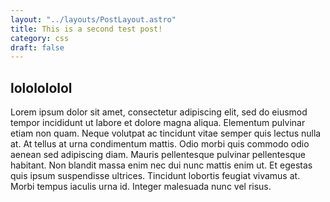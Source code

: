 ```yaml
---
layout: "../layouts/PostLayout.astro"
title: This is a second test post!
category: css
draft: false
---
```


## lololololol

Lorem ipsum dolor sit amet, consectetur adipiscing elit, sed do eiusmod tempor incididunt ut labore et dolore magna aliqua. Elementum pulvinar etiam non quam. Neque volutpat ac tincidunt vitae semper quis lectus nulla at. At tellus at urna condimentum mattis. Odio morbi quis commodo odio aenean sed adipiscing diam. Mauris pellentesque pulvinar pellentesque habitant. Non blandit massa enim nec dui nunc mattis enim ut. Et egestas quis ipsum suspendisse ultrices. Tincidunt lobortis feugiat vivamus at. Morbi tempus iaculis urna id. Integer malesuada nunc vel risus.
